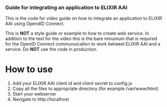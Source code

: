 ### Guide for integrating an application to ELIXIR AAI

This is the code for video guide on how to integrate an application to ELIXIR AAI using OpendID Connect.

This is **NOT** a style guide or example to how to create web service. In addition to the text for the video this is the bare minumum that is required for the OpenID Connect communuication to work betweel ELIXIR AAI and a service. Do **NOT** use the code in production.

# How to use

1. Add your ELIXIR AAI client id and client secret to config.js
2. Copy all the files to appropriate directory (for example /var/www/html)
3. Start your webserver
4. Navigate to http://localhost
